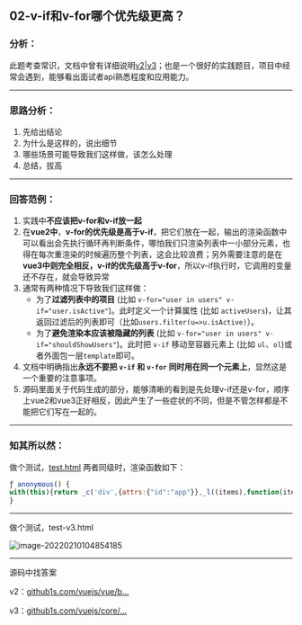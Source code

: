 ## 02-v-if和v-for哪个优先级更高？

### 分析：

此题考查常识，文档中曾有详细说明[v2](https://link.juejin.cn/?target=https%3A%2F%2Fcn.vuejs.org%2Fv2%2Fstyle-guide%2F%23%E9%81%BF%E5%85%8D-v-if-%E5%92%8C-v-for-%E7%94%A8%E5%9C%A8%E4%B8%80%E8%B5%B7%E5%BF%85%E8%A6%81)|[v3](https://link.juejin.cn/?target=https%3A%2F%2Fstaging.vuejs.org%2Fstyle-guide%2Frules-essential.html%23avoid-v-if-with-v-for)；也是一个很好的实践题目，项目中经常会遇到，能够看出面试者api熟悉程度和应用能力。

------

### 思路分析：

1. 先给出结论
2. 为什么是这样的，说出细节
3. 哪些场景可能导致我们这样做，该怎么处理
4. 总结，拔高

------

### 回答范例：

1. 实践中**不应该把v-for和v-if放一起**
2. 在**vue2中**，**v-for的优先级是高于v-if**，把它们放在一起，输出的渲染函数中可以看出会先执行循环再判断条件，哪怕我们只渲染列表中一小部分元素，也得在每次重渲染的时候遍历整个列表，这会比较浪费；另外需要注意的是在**vue3中则完全相反，v-if的优先级高于v-for**，所以v-if执行时，它调用的变量还不存在，就会导致异常
3. 通常有两种情况下导致我们这样做：
   - 为了**过滤列表中的项目** (比如 `v-for="user in users" v-if="user.isActive"`)。此时定义一个计算属性 (比如 `activeUsers`)，让其返回过滤后的列表即可（比如`users.filter(u=>u.isActive)`）。
   - 为了**避免渲染本应该被隐藏的列表** (比如 `v-for="user in users" v-if="shouldShowUsers"`)。此时把 `v-if` 移动至容器元素上 (比如 `ul`、`ol`)或者外面包一层`template`即可。
4. 文档中明确指出**永远不要把 `v-if` 和 `v-for` 同时用在同一个元素上**，显然这是一个重要的注意事项。
5. 源码里面关于代码生成的部分，能够清晰的看到是先处理v-if还是v-for，顺序上vue2和vue3正好相反，因此产生了一些症状的不同，但是不管怎样都是不能把它们写在一起的。

------

### 知其所以然：

做个测试，[test.html](https://link.juejin.cn/?target=.%2Ftest.html) 两者同级时，渲染函数如下：

```js
ƒ anonymous() {
with(this){return _c('div',{attrs:{"id":"app"}},_l((items),function(item){return (item.isActive)?_c('div',{key:item.id},[_v("\n      "+_s(item.name)+"\n    ")]):_e()}),0)}
}
```

------

做个测试，test-v3.html

![image-20220210104854185](https://qn.huat.xyz/mac/20220828183314.awebp)

------

源码中找答案

v2：[github1s.com/vuejs/vue/b…](https://link.juejin.cn/?target=https%3A%2F%2Fgithub1s.com%2Fvuejs%2Fvue%2Fblob%2FHEAD%2Fsrc%2Fcompiler%2Fcodegen%2Findex.js%23L65-L66)

v3：[github1s.com/vuejs/core/…](https://link.juejin.cn/?target=https%3A%2F%2Fgithub1s.com%2Fvuejs%2Fcore%2Fblob%2FHEAD%2Fpackages%2Fcompiler-core%2Fsrc%2Fcodegen.ts%23L586-L587)